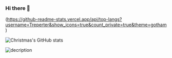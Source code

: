 ### Hi there 👋

<!--
**Treperter/Treperter** is a ✨ _special_ ✨ repository because its `README.md` (this file) appears on your GitHub profile.

Here are some ideas to get you started:

- 🔭 I’m currently working on ...
- 🌱 I’m currently learning ...
- 👯 I’m looking to collaborate on ...
- 🤔 I’m looking for help with ...
- 💬 Ask me about ...
- 📫 How to reach me: ...
- 😄 Pronouns: ...
- ⚡ Fun fact: ...
-->

(https://github-readme-stats.vercel.app/api/top-langs?username=Treperter&show_icons=true&count_private=true&theme=gotham)


![Christmas's GitHub stats](https://github-readme-stats.vercel.app/api?username=Treperter&show_icons=true&theme=tokyonight)

![decription](https://img.shields.io/badge/tools-pycharm-green)
